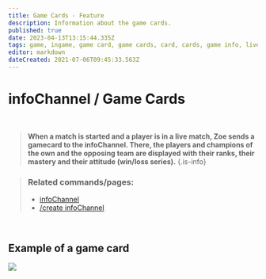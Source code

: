 ```yaml
---
title: Game Cards - Feature
description: Information about the game cards.
published: true
date: 2023-04-13T13:15:44.335Z
tags: game, ingame, game card, game cards, card, cards, game info, live game
editor: markdown
dateCreated: 2021-07-06T09:45:33.563Z
---
```


# infoChannel / Game Cards

<br>

>**When a match is started and a player is in a live match, Zoe sends a gamecard to the infoChannel. There, the players and champions of the own and the opposing team are displayed with their ranks, their mastery and their attitude (win/loss series).**
>{.is-info}

>### Related commands/pages:
>-   [infoChannel](/en/features/infoChannel/)
>-   [/create infoChannel](/en/commands/create/infoChannel/)

<br>

## Example of a game card

![](/new_gamecard.png)